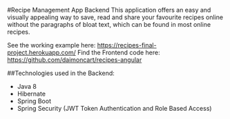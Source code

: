 #Recipe Management App Backend
This application offers an easy and visually appealing way to save, read and share your favourite recipes online without the paragraphs of bloat text, which can be found in most online recipes.

See the working example here: https://recipes-final-project.herokuapp.com/
Find the Frontend code here: https://github.com/daimoncart/recipes-angular

##Technologies used in the Backend:
* Java 8
* Hibernate
* Spring Boot
* Spring Security (JWT Token Authentication and Role Based Access)
